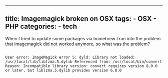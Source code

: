 
---
title: Imagemagick broken on OSX
tags:
    - OSX
    - PHP
categories:
    - tech
---

When I tried to update some packages via homebrew I ran into the problem that imagemagick
did not worked anymore, so what was the problem?

<code>
User error: ImageMagick error 5: dyld: Library not loaded: /usr/local/lib/liblzma.5.dylib Referenced from: /usr/local/bin/convert Reason: Incompatible library version: convert requires version 8.0.0 or later, but liblzma.5.dylib provides version 6.0.0
</code>
